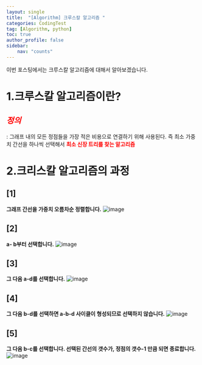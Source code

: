 ```yaml
---
layout: single
title:  "[Algorithm] 크루스칼 알고리즘 "
categories: CodingTest
tag: [Algorithm, python]
toc: true
author_profile: false
sidebar:
    nav: "counts"
---
```

이번 포스팅에서는 크루스칼 알고리즘에 대해서 알아보겠습니다.  



# 1.크루스칼 알고리즘이란?  
## <span style="color:red">***정의***</span>
: 그래프 내의 모든 정점들을 가장 적은 비용으로 연결하기 위해 사용된다.
즉 최소 가중치 간선을 하나씩 선택해서 <span style="color:red">**최소 신장 트리를 찾는 알고리즘**</span>


# 2.크리스칼 알고리즘의 과정
## [1]
**그래프 간선을 가중치 오름차순 정렬합니다.**
![image](https://i.imgur.com/FZP5haF.png)

## [2]
**a- b부터 선택합니다.**
![image](https://i.imgur.com/cygqIT7.png)

## [3]
**그 다음 a-d를 선택합니다.**
![image](https://i.imgur.com/TzWXNYV.png)

## [4]
**그 다음 b-d를 선택하면 a-b-d 사이클이 형성되므로 선택하지 않습니다.**
![image](https://i.imgur.com/si8xA9K.png)

## [5]
**그 다음 b-c를 선택합니다. 선택된 간선의 갯수가, 정점의 갯수-1 만큼 되면 종료합니다.**
![image](https://i.imgur.com/PQZwcsT.png)